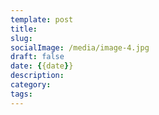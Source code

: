 ```yaml
---
template: post
title: 
slug: 
socialImage: /media/image-4.jpg
draft: false
date: {{date}}
description: 
category: 
tags:
---
```


